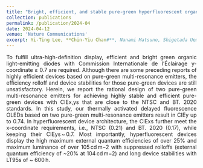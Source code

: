 ```yaml
---
title: "Bright, efficient, and stable pure-green hyperfluorescent organic light-emitting diodes by judicious molecular design"
collection: publications
permalink: /publication/2024-04
date: 2024-04-12
venue: 'Nature Communications'
excerpt: Yi-Ting Lee, **Chin-Yiu Chan#**, Nanami Matsuno, Shigetada Uemura, Susumu Oda, Masakazu Kondo, Rangani Wathsala Weerasinghe, Yanmei Hu, Gerardus N. Iswara Lestanto, Youichi Tsuchiya, Yufang Li, Takuji Hatakeyama#,Chihaya Adachi#     <br/> <img src='/images/2024-04.png' width="400" height="300">
---
```

<div style="text-align: justify">
To fulfill ultra-high-definition display, efficient and bright green organic light-emitting diodes with Commission Internationale de l’Éclairage y-coordinate ≥ 0.7 are required. Although there are some preceding reports of highly efficient devices based on pure-green multi-resonance emitters, the efficiency rolloff and device stabilities for those pure-green devices are still unsatisfactory. Herein, we report the rational design of two pure-green multi-resonance emitters for achieving highly stable and efficient pure-green devices with CIEx,ys that are close to the NTSC and BT. 2020 standards. In this study, our thermally activated delayed fluorescence OLEDs based on two pure-green multi-resonance emitters result in CIEy up to 0.74. In hyperfluorescent device architecture, the CIExs further meet the x-coordinate requirements, i.e., NTSC (0.21) and BT. 2020 (0.17), while keeping their CIEys ~ 0.7. Most importantly, hyperfluorescent devices display the high maximum external quantum efficiencies of over 25% and maximum luminance of over 105 cd m−2 with suppressed rolloffs (external quantum efficiency of ~20% at 104 cd m−2) and long device stabilities with LT95s of ~ 600 h.
</div>

